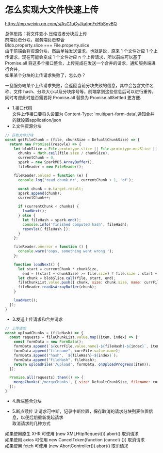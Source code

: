 <!--
 * @Descripttion: 
 * @Author: hanb
 * @Date: 2022-04-08 16:51:59
 * @LastEditors: hanb
 * @LastEditTime: 2022-04-12 14:06:16
-->
# 怎么实现大文件快速上传
https://mp.weixin.qq.com/s/AsG1uCyJkaIpnFcHbSgvBQ  

总体思路：将文件变小 压缩或者分块后上传  
前端负责分块，服务端负责整合  
Blob.property.slice === File.property.slice  
由于前端会将资源分块，然后单独发送请求，也就是说，原来 1 个文件对应 1 个上传请求，现在可能会变成 1 个文件对应 n 个上传请求，所以前端可以基于 Promise.all 将这多个接口整合，上传完成在发送一个合并的请求，通知服务端进行合并。  
如果某个分块的上传请求失败了，怎么办？

一旦服务端某个上传请求失败，会返回当前分块失败的信息，其中会包含文件名称、文件 hash、分块大小以及分块序号等，前端拿到这些信息后可以进行重传，同时考虑此时是否需要将 Promise.all 替换为 Promise.allSettled 更方便.

* 1.接口代码  
文件上传接口要将头设置为 Content-Type: 'multipart-form-data',通知合并的就设置application/json
* 2.文件资源分块
```js
// 获取文件分块
const getFileChunk = (file, chunkSize = DefualtChunkSize) => {
  return new Promise((resovle) => {
    let blobSlice = File.prototype.slice || File.prototype.mozSlice || File.prototype.webkitSlice,
      chunks = Math.ceil(file.size / chunkSize),
      currentChunk = 0,
      spark = new SparkMD5.ArrayBuffer(),
      fileReader = new FileReader();

    fileReader.onload = function (e) {
      console.log('read chunk nr', currentChunk + 1, 'of');

      const chunk = e.target.result;
      spark.append(chunk);
      currentChunk++;

      if (currentChunk < chunks) {
        loadNext();
      } else {
        let fileHash = spark.end();
        console.info('finished computed hash', fileHash);
        resovle({ fileHash });
      }
    };

    fileReader.onerror = function () {
      console.warn('oops, something went wrong.');
    };

    function loadNext() {
      let start = currentChunk * chunkSize,
        end = ((start + chunkSize) >= file.size) ? file.size : start + chunkSize;
      let chunk = blobSlice.call(file, start, end);
      fileChunkList.value.push({ chunk, size: chunk.size, name: currFile.value.name });
      fileReader.readAsArrayBuffer(chunk);
    }

    loadNext();
  });
}
```

* 3.发送上传请求和合并请求
```js
// 上传请求
const uploadChunks = (fileHash) => {
  const requests = fileChunkList.value.map((item, index) => {
    const formData = new FormData();
    formData.append(`${currFile.value.name}-${fileHash}-${index}`, item.chunk);
    formData.append("filename", currFile.value.name);
    formData.append("hash", `${fileHash}-${index}`);
    formData.append("fileHash", fileHash);
    return uploadFile('/upload', formData, onUploadProgress(item));
  });

  Promise.all(requests).then(() => {
    mergeChunks('/mergeChunks', { size: DefualtChunkSize, filename: currFile.value.name });
  });
}
```

* 4.后端整合分块

* 5.断点续传 
让请求可中断，记录中断位置，保存取消的请求分块列表位置信息，以便后期重新发起请求  
取消请求的几种方式

如果使用原生 XHR 可使用 (new XMLHttpRequest()).abort() 取消请求  
如果使用 axios 可使用 new CancelToken(function (cancel) {}) 取消请求  
如果使用 fetch 可使用 (new AbortController()).abort() 取消请求